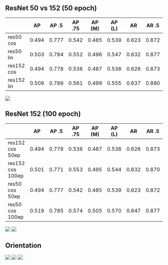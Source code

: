 ## ResNet 50 vs 152 (50 epoch)

|            | AP    | AP .5 | AP .75 | AP (M) | AP (L) | AR    | AR .5 | AR .75 | AR (M) | AR (L) |
|------------|-------|-------|--------|--------|--------|-------|-------|--------|--------|--------|
| res50 cos  | 0.494 | 0.777 | 0.542  | 0.485  | 0.539  | 0.623 | 0.872 | 0.688  | 0.586  | 0.676  |
| res50 lin  | 0.503 | 0.784 | 0.552  | 0.496  | 0.547  | 0.632 | 0.877 | 0.696  | 0.595  | 0.685  |
| res152 cos | 0.494 | 0.778 | 0.536  | 0.487  | 0.538  | 0.626 | 0.873 | 0.690  | 0.590  | 0.678  |
| res152 lin | 0.509 | 0.789 | 0.561  | 0.499  | 0.555  | 0.637 | 0.880 | 0.704  | 0.600  | 0.689  |

![](02-01-08-09.png)


## ResNet 152 (100 epoch)

|                  | AP    | AP .5 | AP .75 | AP (M) | AP (L) | AR    | AR .5 | AR .75 | AR (M) | AR (L) |
|------------------|-------|-------|--------|--------|--------|-------|-------|--------|--------|--------|
| res152 cos 50ep  | 0.494 | 0.778 | 0.536  | 0.487  | 0.538  | 0.626 | 0.873 | 0.690  | 0.590  | 0.678  |
| res152 cos 100ep | 0.501 | 0.771 | 0.553  | 0.495  | 0.544  | 0.632 | 0.870 | 0.699  | 0.596  | 0.684  |
| res50 cos 50ep   | 0.494 | 0.777 | 0.542  | 0.485  | 0.539  | 0.623 | 0.872 | 0.688  | 0.586  | 0.676  |
| res50 cos 100ep  | 0.519 | 0.785 | 0.574  | 0.505  | 0.570  | 0.647 | 0.877 | 0.713  | 0.606  | 0.706  |
![](loss_res152_ep100v50.png)
![](loss_res152_ep100.png)

## Orientation
![](02-10-11.png)
![](pose_angle.png)
![](up-down.png)	